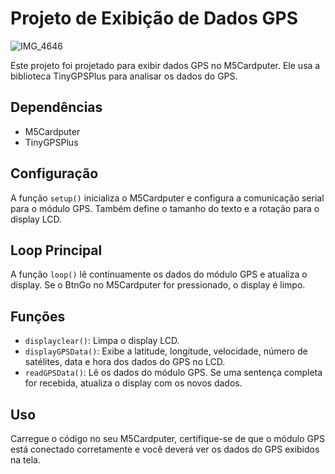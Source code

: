 # Projeto de Exibição de Dados GPS
![IMG_4646](https://github.com/RhuanEverton/Gpsdata-M5cardputer/assets/63930290/512c0027-0b3f-49fe-a68a-428001d5c86a)

Este projeto foi projetado para exibir dados GPS no M5Cardputer. Ele usa a biblioteca TinyGPSPlus para analisar os dados do GPS.

## Dependências

- M5Cardputer
- TinyGPSPlus

## Configuração

A função `setup()` inicializa o M5Cardputer e configura a comunicação serial para o módulo GPS. Também define o tamanho do texto e a rotação para o display LCD.

## Loop Principal

A função `loop()` lê continuamente os dados do módulo GPS e atualiza o display. Se o BtnGo no M5Cardputer for pressionado, o display é limpo.

## Funções

- `displayclear()`: Limpa o display LCD.
- `displayGPSData()`: Exibe a latitude, longitude, velocidade, número de satélites, data e hora dos dados do GPS no LCD.
- `readGPSData()`: Lê os dados do módulo GPS. Se uma sentença completa for recebida, atualiza o display com os novos dados.

## Uso

Carregue o código no seu M5Cardputer, certifique-se de que o módulo GPS está conectado corretamente e você deverá ver os dados do GPS exibidos na tela.
